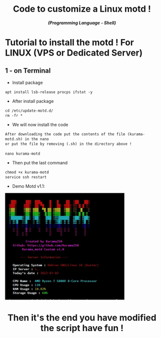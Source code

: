 <h1 align="center">Code to customize a Linux motd !</h1>
<em><h5 align="center">(Programming Language - Shell)</h5></em>

# Tutorial to install the motd ! For LINUX (VPS or Dedicated Server)

## 1 - on Terminal

- Install package

```shell script
apt install lsb-release procps ifstat -y
```

- After install package

```shell script
cd /etc/update-motd.d/
rm -fr *
```

- We will now install the code

```shell script
After downloading the code put the contents of the file (kurama-motd.sh) in the nano
or put the file by removing (.sh) in the directory above !

nano kurama-motd
```

- Then put the last command

```shell script
chmod +x kurama-motd
service ssh restart
```

- Demo Motd v1.1: 

![alt text](https://github.com/Kurama250/Custom_motd/blob/main/motd.png?raw=true)

<h1 align="center">Then it's the end you have modified the script have fun !</h1>
